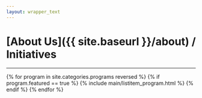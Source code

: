 ```yaml
---
layout: wrapper_text
---
```

# [About Us]({{ site.baseurl }}/about) / Initiatives
<hr>

<div id="featured" class="tab-pane active">
    {% for program in site.categories.programs reversed %}
      {% if program.featured == true %}
        {% include main/listitem_program.html %}
      {% endif %}
    {% endfor %}
  </div>

<!--
<div><h1 class="page-title">{{ page.title }}</h1></div>
<ul class="nav nav-tabs" style="padding: 10px 10px 0px 10px;">
  <li class="active"><a href="#featured" data-toggle="tab">Featured</a></li>
  <li><a href="#all" data-toggle="tab">All</a></li>
</ul>
<div class="tab-content" style="padding: 10px;">
  <div id="featured" class="tab-pane active">
    {% for program in site.categories.programs reversed %}
      {% if program.featured == true %}
        {% include main/listitem_program.html %}
      {% endif %}
    {% endfor %}
  </div>
  <div id="all" class="tab-pane">
    {% for program in site.categories.programs reversed %}
      {% include main/listitem_program.html %}
    {% endfor %}
  </div>
</div>
-->